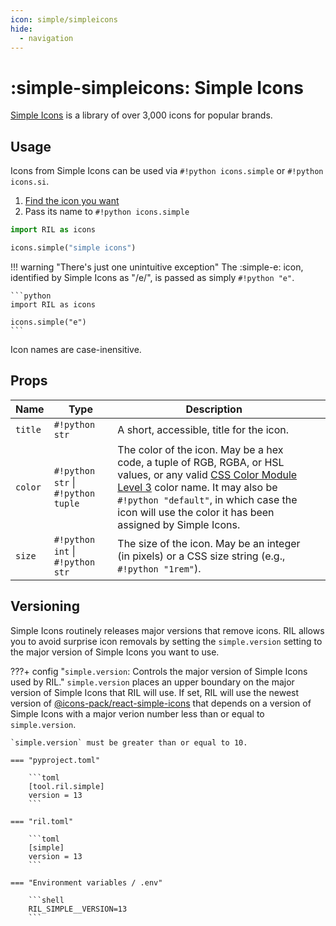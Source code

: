 ```yaml
---
icon: simple/simpleicons
hide:
  - navigation
---
```


# :simple-simpleicons: Simple Icons

[Simple Icons](https://simpleicons.org) is a library of over 3,000 icons for popular brands.

## Usage

Icons from Simple Icons can be used via `#!python icons.simple` or `#!python icons.si`.

1. [Find the icon you want](https://simpleicons.org)
2. Pass its name to `#!python icons.simple`

```python
import RIL as icons

icons.simple("simple icons")
```

!!! warning "There's just one unintuitive exception"
    The :simple-e: icon, identified by Simple Icons as "/e/", is passed as simply `#!python "e"`. 

    ```python
    import RIL as icons

    icons.simple("e")
    ```

Icon names are case-inensitive.

## Props

| **Name**  | **Type**                           | **Description**                                                                                                                                                                                                                                                                                    |   |
|-----------|------------------------------------|----------------------------------------------------------------------------------------------------------------------------------------------------------------------------------------------------------------------------------------------------------------------------------------------------|---|
| ``title`` | `#!python str`                     | A short, accessible, title for the icon.                                                                                                       |   |
| ``color`` | `#!python str` \| `#!python tuple` | The color of the icon. May be a hex code, a tuple of RGB, RGBA, or HSL values, or any valid [CSS Color Module Level 3](https://www.w3.org/TR/css-color-3/#svg-color) color name. It may also be `#!python "default"`, in which case the icon will use the color it has been assigned by Simple Icons. |   |
| ``size``    | `#!python int` \| `#!python str`   | The size of the icon. May be an integer (in pixels) or a CSS size string (e.g., `#!python "1rem"`).                                                                                                                                                                                                |   |

## Versioning

Simple Icons routinely releases major versions that remove icons. RIL allows you to avoid surprise icon removals by
setting the `simple.version` setting to the major version of Simple Icons you want to use.

???+ config "`simple.version`: Controls the major version of Simple Icons used by RIL."
    `simple.version` places an upper boundary on the major version of Simple Icons that
    RIL will use. If set, RIL will use the newest version of 
    [@icons-pack/react-simple-icons](https://npmjs.org/@icons-pack/react-simple-icons) that depends on
    a version of Simple Icons with a major verion number less than or equal to `simple.version`.

    `simple.version` must be greater than or equal to 10.

    === "pyproject.toml"

        ```toml
        [tool.ril.simple]
        version = 13
        ```

    === "ril.toml"

        ```toml
        [simple]
        version = 13
        ```

    === "Environment variables / .env"

        ```shell
        RIL_SIMPLE__VERSION=13
        ```